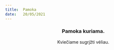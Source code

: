 ```yaml
---
title:  Pamoka
date:   20/05/2021
---
```


### <center>Pamoka kuriama.</center>
<center>Kviečiame sugrįžti vėliau.</center>
